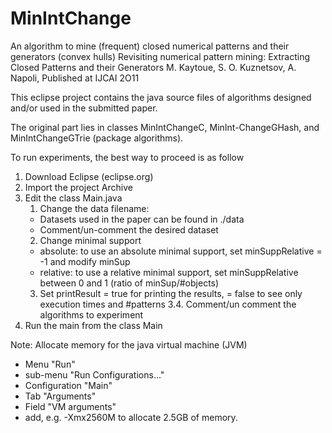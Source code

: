 MinIntChange
============

An algorithm to mine (frequent) closed numerical patterns and their generators (convex hulls)
Revisiting numerical pattern mining:  Extracting Closed Patterns and their Generators 
M. Kaytoue, S. O. Kuznetsov, A. Napoli, Published at IJCAI 2O11        

This eclipse project contains the java source files of algorithms designed and/or used in the submitted paper.

The original part lies in classes MinIntChangeC, MinInt-ChangeGHash, and MinIntChangeGTrie (package algorithms).

To run experiments, the best way to proceed is as follow
1. Download Eclipse (eclipse.org)
2. Import the project Archive
3. Edit the class Main.java 
	1. Change the data filename:
	* Datasets used in the paper can be found in ./data
	* Comment/un-comment the desired dataset 
	2. Change minimal support
	* absolute: to use an absolute minimal support, set minSuppRelative = -1 and modify minSup
	* relative: to use a relative minimal support, 	set minSuppRelative between 0 and 1 (ratio of minSup/#objects) 
	3. Set printResult = true for printing the results,
	                     = false to see only execution 
	                       times and #patterns
	3.4. Comment/un comment the algorithms to experiment
4. Run the main from the class Main
   
   
Note: Allocate memory for the java virtual machine (JVM)
* Menu "Run"
* sub-menu "Run Configurations..."
* Configuration "Main"
* Tab "Arguments"
* Field "VM arguments" 
* add, e.g. -Xmx2560M to allocate 2.5GB of memory.
